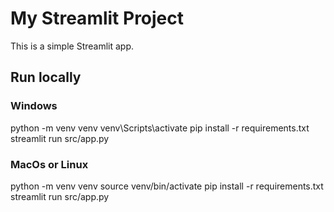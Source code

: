 # My Streamlit Project

This is a simple Streamlit app.

## Run locally

### Windows

python -m venv venv
venv\Scripts\activate
pip install -r requirements.txt
streamlit run src/app.py

### MacOs or Linux

python -m venv venv
source venv/bin/activate
pip install -r requirements.txt
streamlit run src/app.py